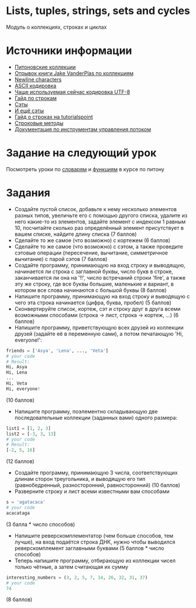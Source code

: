 # Lists, tuples, strings, sets and cycles
Модуль о коллекциях, строках и циклах


# Источники информации
* [Питоновские коллекции](https://docs.python.org/3/library/stdtypes.html#sequence-types-list-tuple-range)
* [Отрывок книги Jake VanderPlas по коллекциям](https://jakevdp.github.io/WhirlwindTourOfPython/06-built-in-data-structures.html)
* [Newline characters](https://www.loginradius.com/engineering/eol-end-of-line-or-newline-characters/)
* [ASCII кодировка](https://ru.wikipedia.org/wiki/ASCII)
* [Чаще используемая сейчас кодировка UTF-8](https://ru.wikipedia.org/wiki/UTF-8)
* [Гайд по строкам](https://realpython.com/python-strings/)
* [Сэты](https://python-scripts.com/sets)
* [И ещё сэты](https://pythonworld.ru/tipy-dannyx-v-python/mnozhestva-set-i-frozenset.html)
* [Гайд о строках на tutorialspoint](https://www.tutorialspoint.com/python3/python_strings.htm)
* [Строковые методы](https://www.quackit.com/python/reference/python_3_string_methods.cfm)
* [Документация по инструментам управления потоком](https://docs.python.org/3/tutorial/controlflow.html)


# Заданиe на следующий урок
Посмотреть уроки по [словарям](https://stepik.org/lesson/3373/step/1?unit=956)
и [функциям](https://stepik.org/lesson/3372/step/1?unit=955) в курсе по питону


# Задания
* Создайте пустой список, добавьте к нему несколько элементов разных типов,
увеличьте его с помощью другого списка, удалите из него какие-то из элементов,
задайте элемент с индексом 1 равным 10, посчитайте сколько раз определённый
элемент присутствует в вашем списке, найдите длину списка (7 баллов)
* Сделайте то же самое (что возможно) с кортежем (6 баллов)
* Сделайте то же самое (что возможно) с сэтом, а также проведите сэтовые
операции (пересечение, вычитание, симметричное вычитание) с парой сэтов (7 баллов)
* Создайте программу, принимающую на вход строку и выводящую, начинается ли
строка с заглавной буквы, число букв в строке, заканчивается ли она на '!!',
число встречаний строки 'fire', а также эту же строку, где все буквы большие,
маленькие и вариант, в котором все слова начинаются с большой буквы (8 баллов)
* Напишите программу, принимающую на вход строку и выводящую с чего эта
строка начинается (цифра, буква, пробел) (5 баллов)
* Сконвертируйте список, кортеж, сэт и строку друг в друга всеми возможными
способами (строка -> лист, строка -> кортеж, ...) (6 баллов)
* Напишите программу, приветствующую всех друзей из коллекции друзей (задайте её в переменную сами), а потом печатающую 'Hi, everyone!':
```python
friends = ['Asya', 'Lena', ..., 'Veta']
# your code
# Result:
Hi, Asya
Hi, Lena
...
Hi, Veta
Hi, everyone!
```
(10 баллов)
* Напишите программу, поэлементно складывающую две последовательные
коллекции (заданных вами) одного размера:
```python
list1 = [1, 2, 3]
list2 = [-3, 3, 13]
# your code
# Result:
[-2, 5, 16]
```
(12 баллов)
* Создайте программу, принимающую 3 числа, соответствующих длинам сторон
треугольника, и выводящую его тип (равнобедренный, разносторонний, равносторонний)
(10 баллов)
* Разверните строку и лист всеми известными вам способами
```python
s = 'agatacaca'
# your code
acacataga
```
(3 балла * число способов)
* Напишите реверскомплементатор (чем больше способов, тем лучше), на вход подаётся
строка ДНК, нужно чтобы выводился реверскомплемент заглавными буквами
(5 баллов * число способов)
* Теперь напишите программу, отбирающую из коллекции чисел только чётные,
а затем считающая их сумму
```python
interesting_numbers = (3, 2, 5, 7, 14, 26, 32, 31, 37)
# your code
74
```
(8 баллов)
